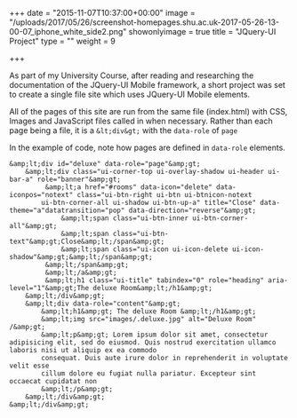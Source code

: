 +++
date = "2015-11-07T10:37:00+00:00"
image = "/uploads/2017/05/26/screenshot-homepages.shu.ac.uk-2017-05-26-13-00-07_iphone_white_side2.png"
showonlyimage = true
title = "JQuery-UI Project"
type = ""
weight = 9

+++


As part of my University Course, after reading and researching the documentation of the JQuery-UI Mobile framework, a short project was set to create a single file site which uses JQuery-UI Mobile elements.

All of the pages of this site are run from the same file (index.html) with CSS, Images and JavaScript files called in when necessary. Rather than each page being a file, it is a `&lt;div&gt;` with the `data-role` of `page`
<!--more-->

In the example of code, note how pages are defined in `data-role` elements.

```
&amp;lt;div id="deluxe" data-role="page"&amp;gt;
	&amp;lt;div class="ui-corner-top ui-overlay-shadow ui-header ui-bar-a" role="banner"&amp;gt;
		 &amp;lt;a href="#rooms" data-icon="delete" data-iconpos="notext" class="ui-btn-right ui-btn ui-btnicon-notext
		ui-btn-corner-all ui-shadow ui-btn-up-a" title="Close" data-theme="a"datatransition="pop" data-direction="reverse"&amp;gt;
			 &amp;lt;span class="ui-btn-inner ui-btn-corner-all"&amp;gt;
			 &amp;lt;span class="ui-btn-text"&amp;gt;Close&amp;lt;/span&amp;gt;
			 &amp;lt;span class="ui-icon ui-icon-delete ui-icon-shadow"&amp;gt;&amp;lt;/span&amp;gt;
		 &amp;lt;/span&amp;gt;
		 &amp;lt;/a&amp;gt;
		 &amp;lt;h1 class="ui-title" tabindex="0" role="heading" aria-level="1"&amp;gt;The deluxe Room&amp;lt;/h1&amp;gt;
	&amp;lt;/div&amp;gt;
	&amp;lt;div data-role="content"&amp;gt;
		&amp;lt;h1&amp;gt; The deluxe Room &amp;lt;/h1&amp;gt;
		&amp;lt;img src="images/.deluxe.jpg" alt="Deluxe Room" /&amp;gt;
		&amp;lt;p&amp;gt; Lorem ipsum dolor sit amet, consectetur adipisicing elit, sed do eiusmod. Quis nostrud exercitation ullamco laboris nisi ut aliquip ex ea commodo
		consequat. Duis aute irure dolor in reprehenderit in voluptate velit esse
		cillum dolore eu fugiat nulla pariatur. Excepteur sint occaecat cupidatat non
		&amp;lt;/p&amp;gt;
	&amp;lt;/div&amp;gt;
&amp;lt;/div&amp;gt;

```